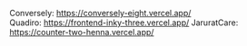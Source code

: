 Conversely: https://conversely-eight.vercel.app/  
Quadiro: https://frontend-inky-three.vercel.app/
JaruratCare: https://counter-two-henna.vercel.app/
